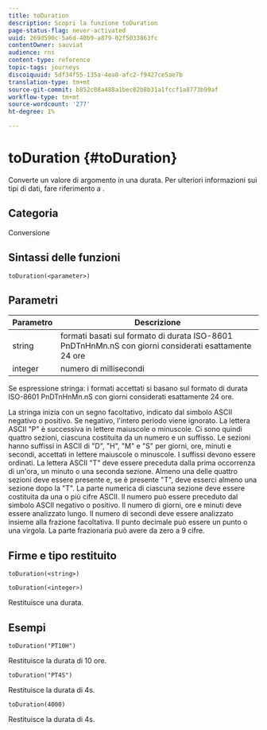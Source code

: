 ```yaml
---
title: toDuration
description: Scopri la funzione toDuration
page-status-flag: never-activated
uuid: 269d590c-5a6d-40b9-a879-02f5033863fc
contentOwner: sauviat
audience: rns
content-type: reference
topic-tags: journeys
discoiquuid: 5df34f55-135a-4ea8-afc2-f9427ce5ae7b
translation-type: tm+mt
source-git-commit: b852c08a488a1bec02b8b31a1fccf1a8773b99af
workflow-type: tm+mt
source-wordcount: '277'
ht-degree: 1%

---
```



# toDuration {#toDuration}

Converte un valore di argomento in una durata. Per ulteriori informazioni sui tipi di dati, fare riferimento a [](../expression/data-types.md).

## Categoria

Conversione

## Sintassi delle funzioni

`toDuration(<parameter>)`

## Parametri

| Parametro | Descrizione |
|--- |--- |
| string | formati basati sul formato di durata ISO-8601 PnDTnHnMn.nS con giorni considerati esattamente 24 ore |
| integer | numero di millisecondi |

Se espressione stringa: i formati accettati si basano sul formato di durata ISO-8601 PnDTnHnMn.nS con giorni considerati esattamente 24 ore.

La stringa inizia con un segno facoltativo, indicato dal simbolo ASCII negativo o positivo. Se negativo, l&#39;intero periodo viene ignorato. La lettera ASCII &quot;P&quot; è successiva in lettere maiuscole o minuscole. Ci sono quindi quattro sezioni, ciascuna costituita da un numero e un suffisso. Le sezioni hanno suffissi in ASCII di &quot;D&quot;, &quot;H&quot;, &quot;M&quot; e &quot;S&quot; per giorni, ore, minuti e secondi, accettati in lettere maiuscole o minuscole. I suffissi devono essere ordinati. La lettera ASCII &quot;T&quot; deve essere preceduta dalla prima occorrenza di un&#39;ora, un minuto o una seconda sezione. Almeno una delle quattro sezioni deve essere presente e, se è presente &quot;T&quot;, deve esserci almeno una sezione dopo la &quot;T&quot;. La parte numerica di ciascuna sezione deve essere costituita da una o più cifre ASCII. Il numero può essere preceduto dal simbolo ASCII negativo o positivo. Il numero di giorni, ore e minuti deve essere analizzato lungo. Il numero di secondi deve essere analizzato insieme alla frazione facoltativa. Il punto decimale può essere un punto o una virgola. La parte frazionaria può avere da zero a 9 cifre.

## Firme e tipo restituito

`toDuration(<string>)`

`toDuration(<integer>)`

Restituisce una durata.

## Esempi

`toDuration("PT10H")`

Restituisce la durata di 10 ore.

`toDuration("PT4S")`

Restituisce la durata di 4s.

`toDuration(4000)`

Restituisce la durata di 4s.
